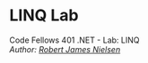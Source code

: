 # LINQ Lab

Code Fellows 401 .NET - Lab: LINQ  
_Author: [Robert James Nielsen](https://github.com/robertjnielsen)_
